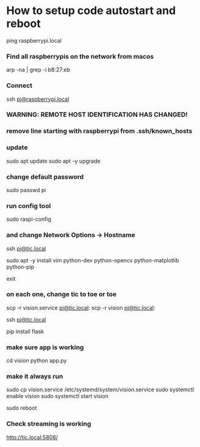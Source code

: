 # How to setup code autostart and reboot

ping raspberrypi.local

### Find all raspberrypis on the network from macos
arp -na | grep -i b8:27:eb

### Connect
ssh pi@raspberrypi.local

### WARNING: REMOTE HOST IDENTIFICATION HAS CHANGED!
### remove line starting with raspberrypi from .ssh/known_hosts

### update
sudo apt update
sudo apt -y upgrade

### change default password
sudo passwd pi

### run config tool
sudo raspi-config
### and change Network Options -> Hostname

ssh pi@tic.local


sudo apt -y install vim python-dev python-opencv python-matplotlib python-pip

exit


### on each one, change tic to toe or toe
scp -r vision.service pi@tic.local:
scp -r vision pi@tic.local:

ssh pi@tic.local

pip install flask

### make sure app is working
cd vision
python app.py

### make it always run
sudo cp vision.service /etc/systemd/system/vision.service
sudo systemctl enable vision
sudo systemctl start vision

sudo reboot

### Check streaming is working
http://tic.local:5808/
